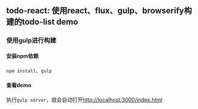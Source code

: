 ## todo-react: 使用react、flux、gulp、browserify构建的todo-list demo

### 使用gulp进行构建

#### 安装npm依赖
  `npm install`、`gulp`

#### 查看demo
执行`gulp server`，就会自动打开[http://localhost:3000/index.html](http://localhost:3000/index.html)
